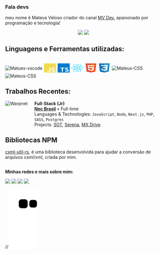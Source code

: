 ### Fala devs 
meu nome é Mateus Veloso criador do canal [MV Dev](https://www.youtube.com/channel/UCC9perNxg45pzi-hO2NNe_w), apaixonado por programação e tecnologia!
<div align="center">
  <img height="180em" src="https://github-readme-stats.vercel.app/api?username=mateusbr85&show_icons=true&theme=dark&include_all_commits=true&count_private=true"/>
  <img height="180em" src="https://github-readme-stats.vercel.app/api/top-langs/?username=mateusbr85&langs_count=7&theme=dark"/>
</div>

## **Linguagens e Ferramentas utilizadas:** 

<div style="display: inline_block"><br>
  <img align="center" src="https://cdn.jsdelivr.net/gh/devicons/devicon/icons/vscode/vscode-original.svg" alt="Matues-vscode" width="40" height="30"/>
  <img align="center" alt="Mateus-Js" height="30" width="40" src="https://raw.githubusercontent.com/devicons/devicon/master/icons/javascript/javascript-plain.svg">
  <img align="center" alt="Mateus-Ts" height="30" width="40" src="https://raw.githubusercontent.com/devicons/devicon/master/icons/typescript/typescript-plain.svg">
  <img align="center" alt="Mateus-React" height="30" width="40" src="https://raw.githubusercontent.com/devicons/devicon/master/icons/react/react-original.svg">
  <img align="center" alt="Mateus-HTML" height="30" width="40" src="https://raw.githubusercontent.com/devicons/devicon/master/icons/html5/html5-original.svg">
  <img align="center" alt="Mateus-CSS" height="30" width="40" src="https://raw.githubusercontent.com/devicons/devicon/master/icons/css3/css3-original.svg">
  <img align="center" alt="Mateus-CSS" height="30" width="40" src="https://cdn.jsdelivr.net/gh/devicons/devicon/icons/postgresql/postgresql-original.svg">
  <img align="center" alt="Mateus-CSS" height="30" width="40" src="https://cdn.jsdelivr.net/gh/devicons/devicon/icons/nextjs/nextjs-original.svg">
</div>

##

## **Trabalhos Recentes:** 

[<img align="left" height="94px" width="94px" alt="Warpnet" src="https://i.imgur.com/E4uqLHm.png"/>](http://necbrasil.com.br/)


**Full-Stack (Jr)** \
[**Nec Brasil**](http://necbrasil.com.br/) • Full-time \
Languages & Technologies: `JavaScript`, `Node`, `Next.js`, `PHP`, `SASS`, `Postgres`\
Projects: [SGT](https://cruzdemalta.com.br), [Serena](https://serenaarmazens.com.br), [MX Drive](http://www.mxdrive.com.br)
<br/>


##

## **Bibliotecas NPM**

[cxml-util-rs](https://www.npmjs.com/package/cxml-util-rc), é uma biblioteca desenvolvida para ajudar a conversão de arquivos cxml/xml, criada por mim.

##
 
 **Minhas redes e mais sobre mim:**
 
<div> 
  <a href="https://www.youtube.com/channel/UCC9perNxg45pzi-hO2NNe_w" target="_blank"><img src="https://img.shields.io/badge/YouTube-FF0000?style=for-the-badge&logo=youtube&logoColor=white" target="_blank"></a>
  <a href="https://www.instagram.com/mateusbr90/" target="_blank"><img src="https://img.shields.io/badge/-Instagram-%23E4405F?style=for-the-badge&logo=instagram&logoColor=white" target="_blank"></a>
  <a href = "mailto:mateus.maveloso@gmail.com"><img src="https://img.shields.io/badge/-Gmail-%23333?style=for-the-badge&logo=gmail&logoColor=white" target="_blank"></a>
  <a href="https://www.linkedin.com/in/mateus-veloso/" target="_blank"><img src="https://img.shields.io/badge/-LinkedIn-%230077B5?style=for-the-badge&logo=linkedin&logoColor=white" target="_blank"></a> 
 
  //![Snake animation](https://github.com/mateusbr85/mateusbr85/blob/output/github-contribution-grid-snake.svg)
 
</div>

